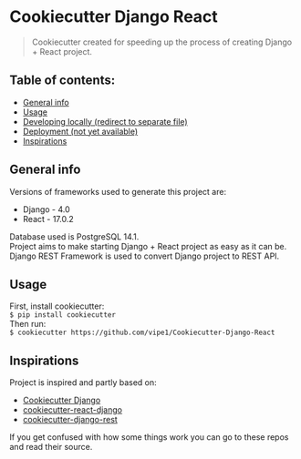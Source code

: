 # Cookiecutter Django React
>Cookiecutter created for speeding up the process of creating Django + React project.

## Table of contents:
- [General info](#general-info)
- [Usage](#usage)
- [Developing locally (redirect to separate file)](./LOCAL_DEVELOPMENT.md)
- [Deployment (not yet available)](#deployment)
- [Inspirations](#inspirations)

## General info
Versions of frameworks used to generate this project are:

 - Django - 4.0
 - React - 17.0.2

Database used is PostgreSQL 14.1.\
Project aims to make starting Django + React project as easy as it can be.\
Django REST Framework is used to convert Django project to REST API.

## Usage
First, install cookiecutter:\
`$ pip install cookiecutter`\
Then run:\
`$ cookiecutter https://github.com/vipe1/Cookiecutter-Django-React`

## Inspirations
Project is inspired and partly based on:

 - [Cookiecutter Django](https://github.com/cookiecutter/cookiecutter-django)
 - [cookiecutter-react-django](https://github.com/ohduran/cookiecutter-react-django)
 - [cookiecutter-django-rest](https://github.com/agconti/cookiecutter-django-rest)

If you get confused with how some things work you can go to these repos and read their source. 
